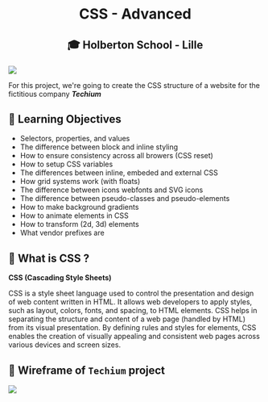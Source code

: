 # <p align="center">CSS - Advanced</p>
## <p align="center">🎓 Holberton School - Lille</p>

![](https://i.imgur.com/f3N0Sor.jpg)

For this project, we're going to create the CSS structure of a website for the fictitious company ***Techium***

## 📖 Learning Objectives
- Selectors, properties, and values
- The difference between block and inline styling
- How to ensure consistency across all browers (CSS reset)
- How to setup CSS variables
- The differences between inline, embeded and external CSS
- How grid systems work (with floats)
- The difference between icons webfonts and SVG icons
- The difference between pseudo-classes and pseudo-elements
- How to make background gradients
- How to animate elements in CSS
- How to transform (2d, 3d) elements
- What vendor prefixes are

## 📌 What is CSS ?
**CSS (Cascading Style Sheets)**

CSS is a style sheet language used to control the presentation and design of web content written in HTML. It allows web developers to apply styles, such as layout, colors, fonts, and spacing, to HTML elements. CSS helps in separating the structure and content of a web page (handled by HTML) from its visual presentation. By defining rules and styles for elements, CSS enables the creation of visually appealing and consistent web pages across various devices and screen sizes.

## 🩻 Wireframe of `Techium` project
![](https://i.imgur.com/4eabK4Q.png)
